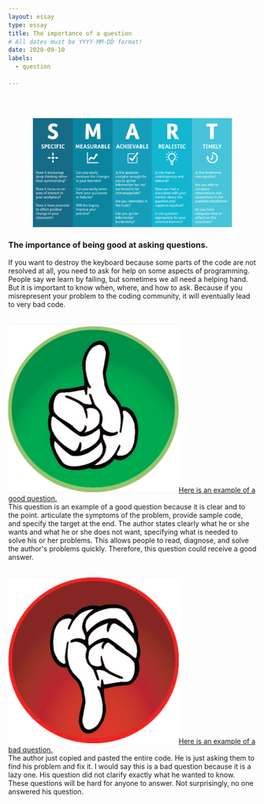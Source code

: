 ```yaml
---
layout: essay
type: essay
title: The importance of a question
# All dates must be YYYY-MM-DD format!
date: 2020-09-10
labels:
  - question
  
---
```

<br />
<br />
<p align="center">
<img class="ui image" src="/images/smart.png" width="80%" height="80%"/>
</p>

### The importance of being good at asking questions.

If you want to destroy the keyboard because some parts of the code are not resolved at all, you need to ask for help on some aspects of programming. People say we learn by failing, but sometimes we all need a helping hand. But it is important to know when, where, and how to ask. Because if you misrepresent your problem to the coding community, it will eventually lead to very bad code.
<br />
<br />

<img class="ui small floated rounded image" src="/images/good.png"><a href="https://stackoverflow.com/questions/54680280/boolean-algebra-expression-factorisation">Here is an example of a good question.</a> 
<br />
This question is an example of a good question because it is clear and to the point. articulate the symptoms of the problem, provide sample code, and specify the target at the end. The author states clearly what he or she wants and what he or she does not want, specifying what is needed to solve his or her problems. This allows people to read, diagnose, and solve the author's problems quickly. Therefore, this question could receive a good answer.
<br />
<br />

<img class="ui small floated rounded image" src="/images/bad.png"><a href="https://stackoverflow.com/questions/46865187/laravel-multi-auth-5-4">Here is an example of a bad question.</a> 
<br />
The author just copied and pasted the entire code. He is just asking them to find his problem and fix it. I would say this is a bad question because it is a lazy one. His question did not clarify exactly what he wanted to know. These questions will be hard for anyone to answer. Not surprisingly, no one answered his question.
<br />
<br />
